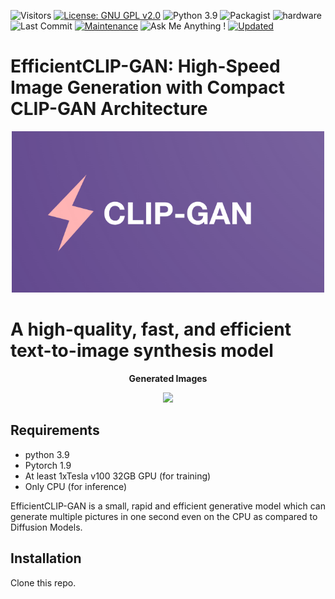 ![Visitors](https://badges.pufler.dev/visits/HarshadDeshmukh/EfficientCLIP-GAN) 
[![License: GNU GPL v2.0](https://img.shields.io/badge/License-GPL_v2-blue.svg)](https://www.gnu.org/licenses/old-licenses/gpl-2.0.en.html)
![Python 3.9](https://img.shields.io/badge/python-3.9-green.svg)
![Packagist](https://img.shields.io/badge/Pytorch-1.9.0-red.svg)
![hardware](https://img.shields.io/badge/GPU-CPU-1abc9c.svg)
![Last Commit](https://img.shields.io/github/last-commit/HarshadDeshmukh/EfficientCLIP-GAN)
[![Maintenance](https://img.shields.io/badge/Maintained%3F-yes-blue.svg)]((https://github.com/HarshadDeshmukh/EfficientCLIP-GAN/graphs/commit-activity))
![Ask Me Anything !](https://img.shields.io/badge/Ask%20me-anything-1a009c.svg)
[![Updated](https://badges.pufler.dev/updated/HarshadDeshmukh/EfficientCLIP-GAN)](https://harshaddeshmukh.engineer) 

# EfficientCLIP-GAN: High-Speed Image Generation with Compact CLIP-GAN Architecture

<p align="center">
    <img src="Logo.png" width="500px"/>
</p>

# A high-quality, fast, and efficient text-to-image synthesis model

<p align="center">
<b>Generated Images</b>
</p>
<p align="center">
    <img src="Samples.png"/>
</p>

## Requirements
- python 3.9
- Pytorch 1.9
- At least 1xTesla v100 32GB GPU (for training)
- Only CPU (for inference) 

EfficientCLIP-GAN is a small, rapid and efficient generative model which can generate multiple pictures in one second even on the CPU as compared to Diffusion Models.

## Installation

Clone this repo.
